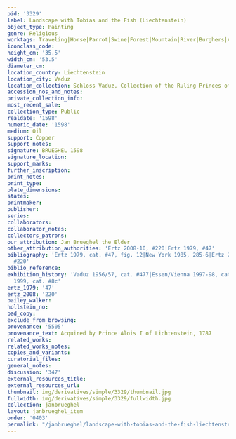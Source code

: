 ```yaml
---
pid: '3329'
label: Landscape with Tobias and the Fish (Liechtenstein)
object_type: Painting
genre: Religious
worktags: Traveling|Horse|Parrot|Swine|Forest|Mountain|River|Burghers|Angels|Old Testament|Boat
iconclass_code:
height_cm: '35.5'
width_cm: '53.5'
diameter_cm:
location_country: Liechtenstein
location_city: Vaduz
location_collection: Schloss Vaduz, Collection of the Ruling Princes of Liechtenstein
accession_nos_and_notes:
private_collection_info:
most_recent_sale:
collection_type: Public
realdate: '1598'
numeric_date: '1598'
medium: Oil
support: Copper
support_notes:
signature: BRUEGHEL 1598
signature_location:
support_marks:
further_inscription:
print_notes:
print_type:
plate_dimensions:
states:
printmaker:
publisher:
series:
collaborators:
collaborator_notes:
collectors_patrons:
our_attribution: Jan Brueghel the Elder
other_attribution_authorities: 'Ertz 2008-10, #220|Ertz 1979, #47'
bibliography: 'Ertz 1979, cat. #47, fig. 12|New York 1985, 285-6|Ertz 2008-10, cat.
  #220'
biblio_reference:
exhibition_history: 'Vaduz 1956/57, cat. #477|Essen/Vienna 1997-98, cat. #31|Phoenix
  1999, cat. #8c'
ertz_1979: '47'
ertz_2008: '220'
bailey_walker:
hollstein_no:
bad_copy:
exclude_from_browsing:
provenance: '5505'
provenance_text: Acquired by Prince Alois I of Lichtenstein, 1787
related_works:
related_works_notes:
copies_and_variants:
curatorial_files:
general_notes:
discussion: '347'
external_resources_title:
external_resources_url:
thumbnail: img/derivatives/simple/3329/thumbnail.jpg
fullwidth: img/derivatives/simple/3329/fullwidth.jpg
collection: janbrueghel
layout: janbrueghel_item
order: '0403'
permalink: "/janbrueghel/landscape-with-tobias-and-the-fish-liechtenstein"
---
```

